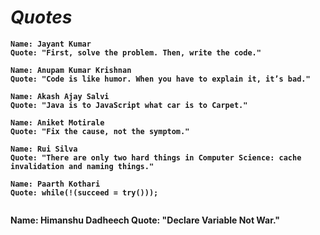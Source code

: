 # _Quotes_
<b>

```
Name: Jayant Kumar
Quote: "First, solve the problem. Then, write the code."
```

```
Name: Anupam Kumar Krishnan
Quote: "Code is like humor. When you have to explain it, it’s bad."
```
  
```
Name: Akash Ajay Salvi
Quote: "Java is to JavaScript what car is to Carpet."
```

```
Name: Aniket Motirale
Quote: "Fix the cause, not the symptom."
```
  
```
Name: Rui Silva
Quote: "There are only two hard things in Computer Science: cache invalidation and naming things."
```
  
```
Name: Paarth Kothari
Quote: while(!(succeed = try()));
  
```
Name: Himanshu Dadheech
Quote: "Declare Variable Not War."
  
</b>
